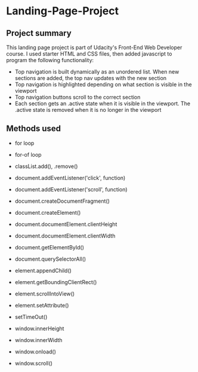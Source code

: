 # Landing-Page-Project

## Project summary

This landing page project is part of Udacity's Front-End Web Developer course. I used starter HTML and CSS files, then added javascript to program the following functionality:

- Top navigation is built dynamically as an unordered list. When new sections are added, the top nav updates with the new section
- Top navigation is highlighted depending on what section is visible in the viewport
- Top navigation buttons scroll to the correct section
- Each section gets an .active state when it is visible in the viewport. The .active state is removed when it is no longer in the viewport

## Methods used

- for loop
- for-of loop

- classList.add(), .remove()
- document.addEventListener('click', function)
- document.addEventListener('scroll', function)
- document.createDocumentFragment()
- document.createElement()
- document.documentElement.clientHeight
- document.documentElement.clientWidth
- document.getElementById()
- document.querySelectorAll()
- element.appendChild()
- element.getBoundingClientRect()
- element.scrollIntoView()
- element.setAttribute()
- setTimeOut()
- window.innerHeight
- window.innerWidth
- window.onload()
- window.scroll()
